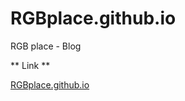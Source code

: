 # RGBplace.github.io
RGB place - Blog


** Link **

[RGBplace.github.io](https://rgbplace.github.io)
